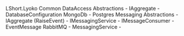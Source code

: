 LShort.Lyoko
    Common
    DataAccess
        Abstractions
            - IAggregate
            - DatabaseConfiguration
        MongoDb
            - 
        Postgres
    Messaging
        Abstractions
            - IAggregate (RaiseEvent)
            - IMessagingService
            - IMessageConsumer
            - EventMessage
        RabbitMQ
            - MessagingService
            - 

